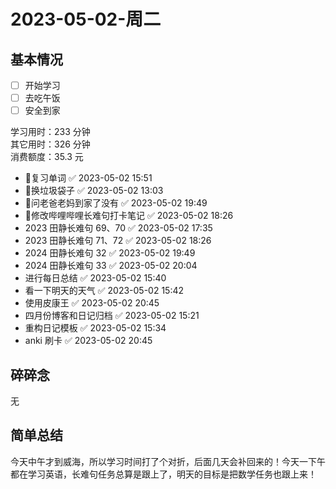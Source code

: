 # 2023-05-02-周二

## 基本情况

- [ ] 开始学习
- [ ] 去吃午饭
- [ ] 安全到家

学习用时：233 分钟  
其它用时：326 分钟  
消费额度：35.3 元

-   📌复习单词 ✅ 2023-05-02 15:51
-   📌换垃圾袋子 ✅ 2023-05-02 13:03
-   📌问老爸老妈到家了没有 ✅ 2023-05-02 19:49
-   📌修改哔哩哔哩长难句打卡笔记 ✅ 2023-05-02 18:26
-   2023 田静长难句 69、70 ✅ 2023-05-02 17:35
-   2023 田静长难句 71、72 ✅ 2023-05-02 18:26
-   2024 田静长难句 32 ✅ 2023-05-02 19:49
-   2024 田静长难句 33 ✅ 2023-05-02 20:04
-   进行每日总结 ✅ 2023-05-02 15:40
-   看一下明天的天气 ✅ 2023-05-02 15:42
-   使用皮康王 ✅ 2023-05-02 20:45
-   四月份博客和日记归档 ✅ 2023-05-02 15:21
-   重构日记模板 ✅ 2023-05-02 15:34
-   anki 刷卡 ✅ 2023-05-02 20:45

## 碎碎念

无

## 简单总结

今天中午才到威海，所以学习时间打了个对折，后面几天会补回来的！今天一下午都在学习英语，长难句任务总算是跟上了，明天的目标是把数学任务也跟上来！